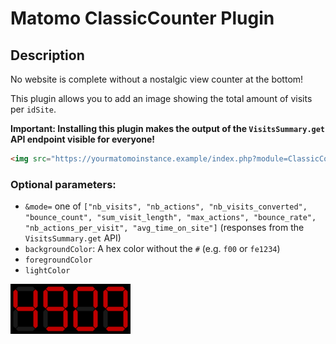 # Matomo ClassicCounter Plugin

## Description

No website is complete without a nostalgic view counter at the bottom!

This plugin allows you to add an image showing the total amount of visits per `idSite`.

**Important: Installing this plugin makes the output of the `VisitsSummary.get` API endpoint visible for everyone!**

```html
<img src="https://yourmatomoinstance.example/index.php?module=ClassicCounter&action=svg&idSite=1&period=day">
```
### Optional parameters:

- `&mode=` one of `["nb_visits", "nb_actions", "nb_visits_converted", "bounce_count", "sum_visit_length", "max_actions", "bounce_rate", "nb_actions_per_visit", "avg_time_on_site"]` (responses from the `VisitsSummary.get` API)
- `backgroundColor`: A hex color without the `#` (e.g. `f00` or `fe1234`)
- `foregroundColor`
- `lightColor`

<img src="https://github.com/Findus23/plugin-ClassicCounter/blob/4.x-dev/screenshots/4909.png?raw=true" height="80">
